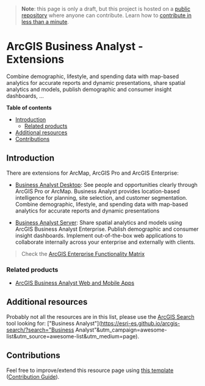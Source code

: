 > **Note**: this page is only a draft, but this project is hosted on a [public repository](https://github.com/hhkaos/awesome-arcgis) where anyone can contribute. Learn how to [contribute in less than a minute](https://github.com/hhkaos/awesome-arcgis/blob/master/CONTRIBUTING.md#contributions).

# ArcGIS Business Analyst - Extensions

 Combine demographic, lifestyle, and spending data with map-based analytics for accurate reports and dynamic presentations, share spatial analytics and models, publish demographic and consumer insight dashboards, ...

<!-- START doctoc generated TOC please keep comment here to allow auto update -->
<!-- DON'T EDIT THIS SECTION, INSTEAD RE-RUN doctoc TO UPDATE -->
**Table of contents**

- [Introduction](#introduction)
  - [Related products](#related-products)
- [Additional resources](#additional-resources)
- [Contributions](#contributions)

<!-- END doctoc generated TOC please keep comment here to allow auto update -->

## Introduction

There are extensions for ArcMap, ArcGIS Pro and ArcGIS Enterprise:

* [Business Analyst Desktop](https://www.esri.com/en-us/arcgis/products/arcgis-business-analyst/applications/desktop): See people and opportunities clearly through ArcGIS Pro or ArcMap. Business Analyst provides location-based intelligence for planning, site selection, and customer segmentation. Combine demographic, lifestyle, and spending data with map-based analytics for accurate reports and dynamic presentations

* [Business Analyst Server](http://server.arcgis.com/en/server/latest/get-started/windows/what-is-arcgis-business-analyst-server-.htm): Share spatial analytics and models using ArcGIS Business Analyst Enterprise. Publish demographic and consumer insight dashboards. Implement out-of-the-box web applications to collaborate internally across your enterprise and externally with clients.

> Check the [ArcGIS Enterprise Functionality Matrix](https://assets.esri.com/content/dam/esrisites/media/brochures/arcgis-enterprise-functionality-matrix.pdf)

### Related products

* [ArcGIS Business Analyst Web and Mobile Apps](../business-analyst/README.md)

## Additional resources

Probably not all the resources are in this list, please use the [ArcGIS Search](https://esri-es.github.io/arcgis-search/) tool looking for: ["Business Analyst"](https://esri-es.github.io/arcgis-search/?search="Business Analyst"&utm_campaign=awesome-list&utm_source=awesome-list&utm_medium=page).

## Contributions

Feel free to improve/extend this resource page using [this template](https://github.com/hhkaos/awesome-arcgis/blob/master/templates/PRODUCT_PAGE_TEMPLATE.md) ([Contribution Guide](https://github.com/hhkaos/awesome-arcgis/blob/master/CONTRIBUTING.md)).

